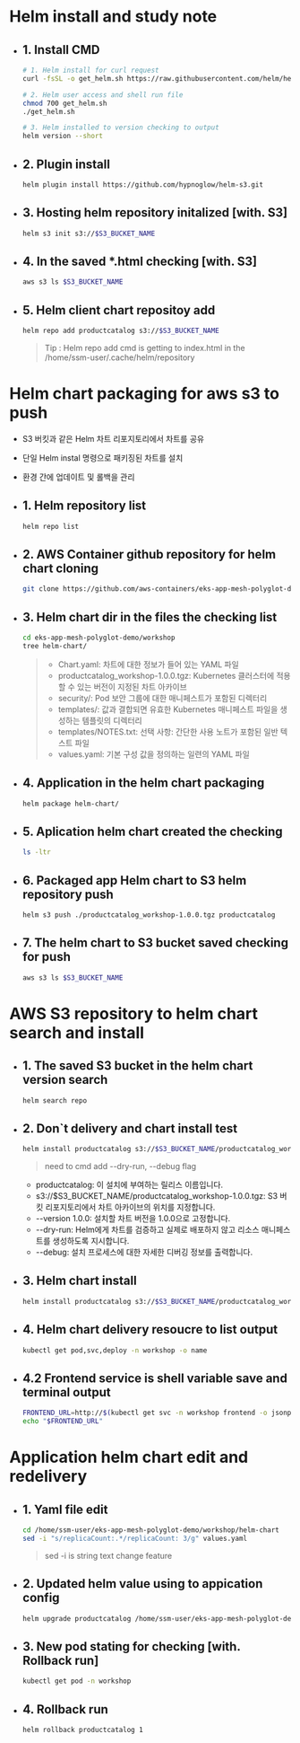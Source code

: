 # Helm install and study note
* ## 1. Install CMD
  ```bash
  # 1. Helm install for curl request
  curl -fsSL -o get_helm.sh https://raw.githubusercontent.com/helm/helm/main/scripts/get-helm-3
  ```
  ```bash
  # 2. Helm user access and shell run file
  chmod 700 get_helm.sh
  ./get_helm.sh
  ```
  ```bash
  # 3. Helm installed to version checking to output
  helm version --short
  ```

* ## 2. Plugin install
  ```bash
  helm plugin install https://github.com/hypnoglow/helm-s3.git
  ```

* ## 3. Hosting helm repository initalized [with. S3]
  ```bash
  helm s3 init s3://$S3_BUCKET_NAME
  ```

* ## 4. In the saved *.html checking [with. S3]
  ```bash
  aws s3 ls $S3_BUCKET_NAME
  ```

* ## 5. Helm client chart repositoy add
  ```bash
  helm repo add productcatalog s3://$S3_BUCKET_NAME
  ```
  > Tip : Helm repo add cmd is getting to index.html in the /home/ssm-user/.cache/helm/repository

# Helm chart packaging for aws s3 to push
* S3 버킷과 같은 Helm 차트 리포지토리에서 차트를 공유
* 단일 Helm instal 명령으로 패키징된 차트를 설치
* 환경 간에 업데이트 및 롤백을 관리

* ## 1. Helm repository list
  ```bash
  helm repo list
  ```

* ## 2. AWS Container github repository for helm chart cloning
  ```bash
  git clone https://github.com/aws-containers/eks-app-mesh-polyglot-demo.git
  ```

* ## 3. Helm chart dir in the files the checking list
  ```bash
  cd eks-app-mesh-polyglot-demo/workshop
  tree helm-chart/
  ```

  > * Chart.yaml: 차트에 대한 정보가 들어 있는 YAML 파일
  > * productcatalog_workshop-1.0.0.tgz: Kubernetes 클러스터에 적용할 수 있는 버전이 지정된 차트 아카이브
  > * security/: Pod 보안 그룹에 대한 매니페스트가 포함된 디렉터리
  > * templates/: 값과 결합되면 유효한 Kubernetes 매니페스트 파일을 생성하는 템플릿의 디렉터리
  > * templates/NOTES.txt: 선택 사항: 간단한 사용 노트가 포함된 일반 텍스트 파일
  > * values.yaml: 기본 구성 값을 정의하는 일련의 YAML 파일

* ## 4. Application in the helm chart packaging
  ```bash
  helm package helm-chart/
  ```

* ## 5. Aplication helm chart created the checking
  ```bash
  ls -ltr
  ```

* ## 6. Packaged app Helm chart to S3 helm repository push
  ```bash
  helm s3 push ./productcatalog_workshop-1.0.0.tgz productcatalog
  ```

* ## 7. The helm chart to S3 bucket saved checking for push
  ```bash
  aws s3 ls $S3_BUCKET_NAME
  ```

# AWS S3 repository to helm chart search and install
* ## 1. The saved S3 bucket in the helm chart version search
  ```bash
  helm search repo
  ```

* ## 2. Don`t delivery and chart install test
  ```bash
  helm install productcatalog s3://$S3_BUCKET_NAME/productcatalog_workshop-1.0.0.tgz --version 1.0.0 --dry-run --debug
  ```
  > need to cmd add --dry-run, --debug flag

  * productcatalog: 이 설치에 부여하는 릴리스 이름입니다.
  * s3://$S3_BUCKET_NAME/productcatalog_workshop-1.0.0.tgz: S3 버킷 리포지토리에서 차트 아카이브의 위치를 지정합니다.
  * --version 1.0.0: 설치할 차트 버전을 1.0.0으로 고정합니다.
  * --dry-run: Helm에게 차트를 검증하고 실제로 배포하지 않고 리소스 매니페스트를 생성하도록 지시합니다.
  * --debug: 설치 프로세스에 대한 자세한 디버깅 정보를 출력합니다.

* ## 3. Helm chart install
  ```bash
  helm install productcatalog s3://$S3_BUCKET_NAME/productcatalog_workshop-1.0.0.tgz --version 1.0.0
  ```

* ## 4. Helm chart delivery resoucre to list output
  ```bash
  kubectl get pod,svc,deploy -n workshop -o name
  ```

* ## 4.2 Frontend service is shell variable save and terminal output
  ```bash
  FRONTEND_URL=http://$(kubectl get svc -n workshop frontend -o jsonpath='{.status.loadBalancer.ingress[0].hostname}')
  echo "$FRONTEND_URL"
  ```

# Application helm chart edit and redelivery
* ## 1. Yaml file edit
  ```bash
  cd /home/ssm-user/eks-app-mesh-polyglot-demo/workshop/helm-chart
  sed -i "s/replicaCount:.*/replicaCount: 3/g" values.yaml
  ```
  > sed -i is string text change feature

* ## 2. Updated helm value using to appication config
  ```bash
  helm upgrade productcatalog /home/ssm-user/eks-app-mesh-polyglot-demo/workshop/helm-chart/
  ```

* ## 3. New pod stating for checking [with. Rollback run]
  ```bash
  kubectl get pod -n workshop
  ```

* ## 4. Rollback run
  ```bash
  helm rollback productcatalog 1
  ```